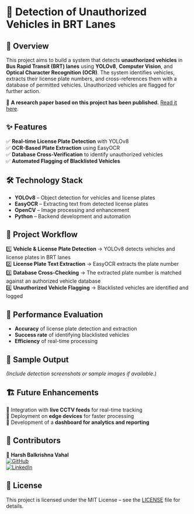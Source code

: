 # 🚗 Detection of Unauthorized Vehicles in BRT Lanes  

## 📌 Overview  
This project aims to build a system that detects **unauthorized vehicles** in **Bus Rapid Transit (BRT) lanes** using **YOLOv8**, **Computer Vision**, and **Optical Character Recognition (OCR)**. The system identifies vehicles, extracts their license plate numbers, and cross-references them with a database of permitted vehicles. Unauthorized vehicles are flagged for further action.

📄 **A research paper based on this project has been published.** [Read it here]((https://ieeexplore.ieee.org/document/10895734/authors)).
## ✨ Features  
✅ **Real-time License Plate Detection** with YOLOv8  
✅ **OCR-Based Plate Extraction** using EasyOCR  
✅ **Database Cross-Verification** to identify unauthorized vehicles  
✅ **Automated Flagging of Blacklisted Vehicles**  

## 🛠️ Technology Stack  
- **YOLOv8** – Object detection for vehicles and license plates  
- **EasyOCR** – Extracting text from detected license plates  
- **OpenCV** – Image processing and enhancement  
- **Python** – Backend development and automation  

## 📂 Project Workflow  
1️⃣ **Vehicle & License Plate Detection** → YOLOv8 detects vehicles and license plates in BRT lanes  
2️⃣ **License Plate Text Extraction** → EasyOCR extracts the plate number  
3️⃣ **Database Cross-Checking** → The extracted plate number is matched against an authorized vehicle database  
4️⃣ **Unauthorized Vehicle Flagging** → Blacklisted vehicles are identified and logged  

## 🚀 Performance Evaluation  
- **Accuracy** of license plate detection and extraction  
- **Success rate** of identifying blacklisted vehicles  
- **Efficiency** of real-time processing  

## 📸 Sample Output  
*(Include detection screenshots or sample images if available.)*  

## 🏗️ Future Enhancements  
🔹 Integration with **live CCTV feeds** for real-time tracking  
🔹 Deployment on **edge devices** for faster processing  
🔹 Development of a **dashboard for analytics and reporting**  

## 🤝 Contributors  
🚀 **Harsh Balkrishna Vahal**  
[![GitHub](https://img.shields.io/badge/GitHub-%23121011.svg?style=for-the-badge&logo=github&logoColor=white)](https://github.com/hbv3074)  
[![LinkedIn](https://img.shields.io/badge/LinkedIn-%230077B5.svg?style=for-the-badge&logo=linkedin&logoColor=white)](https://www.linkedin.com/in/harsh-vahal/)
 

## 📜 License  
This project is licensed under the MIT License – see the [LICENSE](LICENSE) file for details.  
